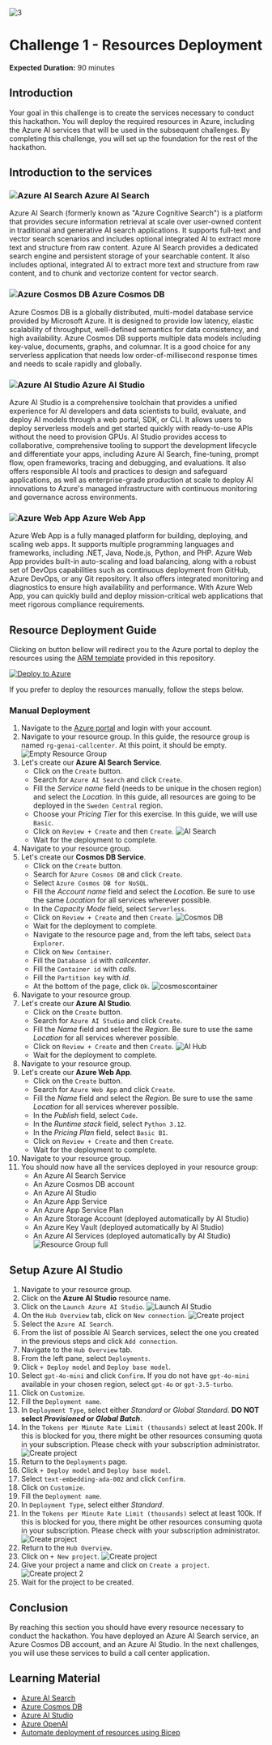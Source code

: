 ![3](https://github.com/user-attachments/assets/dad008f7-0112-45a9-baa0-a2461a67130b)

# Challenge 1 - Resources Deployment

**Expected Duration:** 90 minutes

## Introduction
Your goal in this challenge is to create the services necessary to conduct this hackathon. You will deploy the required resources in Azure, including the Azure AI services that will be used in the subsequent challenges. By completing this challenge, you will set up the foundation for the rest of the hackathon.

## Introduction to the services

### ![Azure AI Search](./images/10044-icon-service-Cognitive-Search.svg) Azure AI Search
Azure AI Search (formerly known as "Azure Cognitive Search") is a platform that provides secure information retrieval at scale over user-owned content in traditional and generative AI search applications. It supports full-text and vector search scenarios and includes optional integrated AI to extract more text and structure from raw content. Azure AI Search provides a dedicated search engine and persistent storage of your searchable content. It also includes optional, integrated AI to extract more text and structure from raw content, and to chunk and vectorize content for vector search.

### ![Azure Cosmos DB](./images/10121-icon-service-Azure-Cosmos-DB.svg) Azure Cosmos DB
Azure Cosmos DB is a globally distributed, multi-model database service provided by Microsoft Azure. It is designed to provide low latency, elastic scalability of throughput, well-defined semantics for data consistency, and high availability. Azure Cosmos DB supports multiple data models including key-value, documents, graphs, and columnar. It is a good choice for any serverless application that needs low order-of-millisecond response times and needs to scale rapidly and globally.

### ![Azure AI Studio](./images/03513-icon-service-AI-Studio.svg) Azure AI Studio
Azure AI Studio is a comprehensive toolchain that provides a unified experience for AI developers and data scientists to build, evaluate, and deploy AI models through a web portal, SDK, or CLI. It allows users to deploy serverless models and get started quickly with ready-to-use APIs without the need to provision GPUs. AI Studio provides access to collaborative, comprehensive tooling to support the development lifecycle and differentiate your apps, including Azure AI Search, fine-tuning, prompt flow, open frameworks, tracing and debugging, and evaluations. It also offers responsible AI tools and practices to design and safeguard applications, as well as enterprise-grade production at scale to deploy AI innovations to Azure's managed infrastructure with continuous monitoring and governance across environments.

### ![Azure Web App](./images/10035-icon-service-App-Services.svg) Azure Web App
Azure Web App is a fully managed platform for building, deploying, and scaling web apps. It supports multiple programming languages and frameworks, including .NET, Java, Node.js, Python, and PHP. Azure Web App provides built-in auto-scaling and load balancing, along with a robust set of DevOps capabilities such as continuous deployment from GitHub, Azure DevOps, or any Git repository. It also offers integrated monitoring and diagnostics to ensure high availability and performance. With Azure Web App, you can quickly build and deploy mission-critical web applications that meet rigorous compliance requirements.

## Resource Deployment Guide
Clicking on button bellow will redirect you to the Azure portal to deploy the resources using the [ARM template](../iac) provided in this repository.

[![Deploy to Azure](https://aka.ms/deploytoazurebutton)](https://portal.azure.com/#create/Microsoft.Template/uri/https%3A%2F%2Fraw.githubusercontent.com%2Ffrsl92%2Fgenai_ws_callcenter_operations%2Fts%2Fiac%2Fazuredeploy.json)

If you prefer to deploy the resources manually, follow the steps below.

### Manual Deployment
1. Navigate to the [Azure portal](https://portal.azure.com/#home) and login with your account.
2. Navigate to your resource group. In this guide, the resource group is named `rg-genai-callcenter`. At this point, it should be empty.
![Empty Resource Group](./images/rg_empty.png)
3. Let's create our **Azure AI Search Service**. 
    * Click on the `Create` button.
    * Search for `Azure AI Search` and click `Create`.
    * Fill the *Service name* field (needs to be unique in the chosen region) and select the *Location*. In this guide, all resources are going to be deployed in the `Sweden Central` region. 
    * Choose your *Pricing Tier* for this exercise. In this guide, we will use `Basic`.
    * Click on `Review + Create` and then `Create`.
    ![AI Search](./images/aisearch.png)
    * Wait for the deployment to complete.
4. Navigate to your resource group.
5. Let's create our **Cosmos DB Service**.
    * Click on the `Create` button.
    * Search for `Azure Cosmos DB` and click `Create`.
    * Select `Azure Cosmos DB for NoSQL`.
    * Fill the *Account name* field and select the *Location*. Be sure to use the same *Location* for all services wherever possible.
    * In the *Capacity Mode* field, select `Serverless`.
    * Click on `Review + Create` and then `Create`.
    ![Cosmos DB](./images/cosmosdb.png)
    * Wait for the deployment to complete.
    * Navigate to the resource page and, from the left tabs, select `Data Explorer`.
    * Click on `New Container`.
    * Fill the `Database id` with *callcenter*.
    * Fill the `Container id` with *calls*.
    * Fill the `Partition key` with *id*.
    * At the bottom of the page, click `Ok`.
    ![cosmoscontainer](./images/cosmoscontainer.png)
6. Navigate to your resource group.
7. Let's create our **Azure AI Studio**.
    * Click on the `Create` button.
    * Search for `Azure AI Studio` and click `Create`.
    * Fill the *Name* field and select the *Region*. Be sure to use the same *Location* for all services wherever possible.
    * Click on `Review + Create` and then `Create`.
    ![AI Hub](./images/aihub.png)
    * Wait for the deployment to complete.
8. Navigate to your resource group.
9. Let's create our **Azure Web App**.
    * Click on the `Create` button.
    * Search for `Azure Web App` and click `Create`.
    * Fill the *Name* field and select the *Region*. Be sure to use the same *Location* for all services wherever possible.
    * In the *Publish* field, select `Code`.
    * In the *Runtime stack* field, select `Python 3.12`.
    * In the *Pricing Plan* field, select `Basic B1`.
    * Click on `Review + Create` and then `Create`.
    * Wait for the deployment to complete.
10. Navigate to your resource group.
11. You should now have all the services deployed in your resource group:
    * An Azure AI Search Service
    * An Azure Cosmos DB account
    * An Azure AI Studio
    * An Azure App Service
    * An Azure App Service Plan
    * An Azure Storage Account (deployed automatically by AI Studio)
    * An Azure Key Vault (deployed automatically by AI Studio)
    * An Azure AI Services (deployed automatically by AI Studio)
    ![Resource Group full](./images/rg_full.png)

## Setup Azure AI Studio
1. Navigate to your resource group.
2. Click on the **Azure AI Studio** resource name.
3. Click on the `Launch Azure AI Studio`.
![Launch AI Studio](./images/aistudioportal.png)
4. On the `Hub Overview` tab, click on `New connection`.
![Create project](./images/aihub_connection.png)
5. Select the `Azure AI Search`.
6. From the list of possible AI Search services, select the one you created in the previous steps and click `Add connection`.
7. Navigate to the `Hub Overview` tab.
8. From the left pane, select `Deployments`.
9. Click `+ Deploy model` and `Deploy base model`.
10. Select `gpt-4o-mini` and click `Confirm`. If you do not have `gpt-4o-mini` available in your chosen region, select `gpt-4o` or `gpt-3.5-turbo`.
11. Click on `Customize`.
12. Fill the `Deployment name`.
13. In `Deployment Type`, select either *Standard* or *Global Standard*. **DO NOT select *Provisioned* or *Global Batch***.
14. In the `Tokens per Minute Rate Limit (thousands)` select at least 200k. If this is blocked for you, there might be other resources consuming quota in your subscription. Please check with your subscription administrator.
![Create project](./images/gpt4omini.png)
15. Return to the `Deployments` page.
16. Click `+ Deploy model` and `Deploy base model`.
17. Select `text-embedding-ada-002` and click `Confirm`.
18. Click on `Customize`.
19. Fill the `Deployment name`.
20. In `Deployment Type`, select either *Standard*.
21. In the `Tokens per Minute Rate Limit (thousands)` select at least 100k. If this is blocked for you, there might be other resources consuming quota in your subscription. Please check with your subscription administrator.
![Create project](./images/textembeddings.png)
22. Return to the `Hub Overview`.
23. Click on `+ New project`.
![Create project](./images/aihub_createproject.png)
24. Give your project a name and click on `Create a project`.
![Create project 2](./images/aihub_createproject2.png)
25. Wait for the project to be created.

## Conclusion
By reaching this section you should have every resource necessary to conduct the hackathon. You have deployed an Azure AI Search service, an Azure Cosmos DB account, and an Azure AI Studio. In the next challenges, you will use these services to build a call center application.

## Learning Material
- [Azure AI Search](https://learn.microsoft.com/en-us/azure/search/search-what-is-azure-search)
- [Azure Cosmos DB](https://learn.microsoft.com/en-us/azure/cosmos-db/introduction)
- [Azure AI Studio](https://learn.microsoft.com/en-us/azure/ai-studio/what-is-ai-studio)
- [Azure OpenAI](https://learn.microsoft.com/en-us/azure/ai-services/openai/overview)
- [Automate deployment of resources using Bicep](https://learn.microsoft.com/en-us/azure/azure-resource-manager/bicep/overview?tabs=bicep)